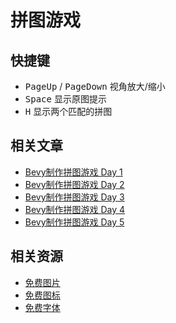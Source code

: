 # 拼图游戏

## 快捷键

- <kbd>PageUp</kbd> / <kbd>PageDown</kbd> 视角放大/缩小
- <kbd>Space</kbd> 显示原图提示
- <kbd>H</kbd> 显示两个匹配的拼图

## 相关文章

- [Bevy制作拼图游戏 Day 1](https://notes.zool.me/Bevy%E5%88%B6%E4%BD%9C%E6%8B%BC%E5%9B%BE%E6%B8%B8%E6%88%8F+Day+1)
- [Bevy制作拼图游戏 Day 2](https://notes.zool.me/Bevy%E5%88%B6%E4%BD%9C%E6%8B%BC%E5%9B%BE%E6%B8%B8%E6%88%8F+Day+2)
- [Bevy制作拼图游戏 Day 3](https://notes.zool.me/Bevy%E5%88%B6%E4%BD%9C%E6%8B%BC%E5%9B%BE%E6%B8%B8%E6%88%8F+Day+3)
- [Bevy制作拼图游戏 Day 4](https://notes.zool.me/Bevy%E5%88%B6%E4%BD%9C%E6%8B%BC%E5%9B%BE%E6%B8%B8%E6%88%8F+Day+4)
- [Bevy制作拼图游戏 Day 5](https://notes.zool.me/Bevy%E5%88%B6%E4%BD%9C%E6%8B%BC%E5%9B%BE%E6%B8%B8%E6%88%8F+Day+5)

## 相关资源

* [免费图片](https://unsplash.com/)
* [免费图标](https://www.flaticon.com/)
* [免费字体](https://www.fontspace.com/)
